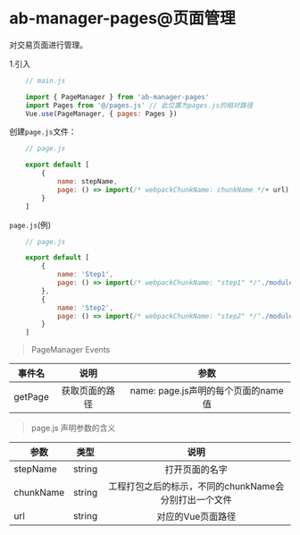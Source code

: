# ab-manager-pages@页面管理

对交易页面进行管理。

1.引入

```js
    // main.js

    import { PageManager } from 'ab-manager-pages'
    import Pages from '@/pages.js' // 此位置为pages.js的相对路径
    Vue.use(PageManager, { pages: Pages })
```

创建`page.js`文件：

```js
    // page.js

    export default [
        {
            name: stepName,
            page: () => import(/* webpackChunkName: chunkName */+ url)
        }
    ]
```

`page.js`(例)
```js
    // page.js

    export default [
        {
            name: 'Step1',
            page: () => import(/* webpackChunkName: "step1" */'./modules/T10001/Step1')
        },
        {
            name: 'Step2',
            page: () => import(/* webpackChunkName: "step2" */'./modules/T10001/Step2')
        }
    ]
```

> PageManager Events

|事件名|说明|参数|
|-----|:-----:|:-----:|
|getPage|获取页面的路径|name: page.js声明的每个页面的name值|

> page.js 声明参数的含义

| 参数     | 类型 | 说明 |
| -------- | :---: | :---: |
| stepName | string | 打开页面的名字 |
| chunkName | string | 工程打包之后的标示，不同的chunkName会分别打出一个文件 |
| url | string | 对应的Vue页面路径 |